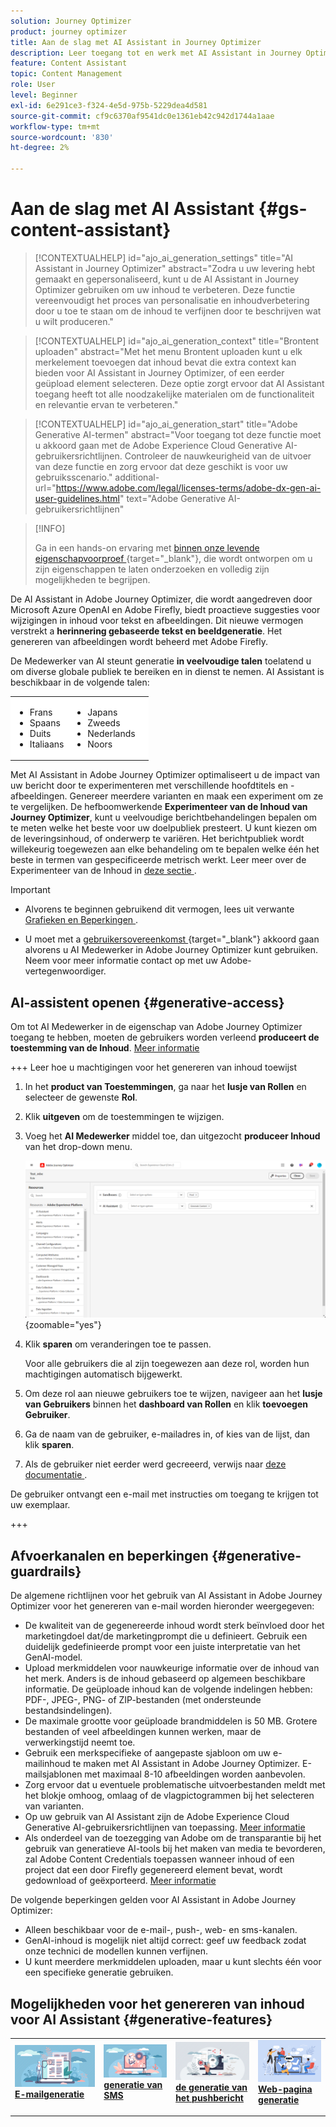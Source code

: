 ```yaml
---
solution: Journey Optimizer
product: journey optimizer
title: Aan de slag met AI Assistant in Journey Optimizer
description: Leer toegang tot en werk met AI Assistant in Journey Optimizer
feature: Content Assistant
topic: Content Management
role: User
level: Beginner
exl-id: 6e291ce3-f324-4e5d-975b-5229dea4d581
source-git-commit: cf9c6370af9541dc0e1361eb42c942d1744a1aae
workflow-type: tm+mt
source-wordcount: '830'
ht-degree: 2%

---
```


# Aan de slag met AI Assistant {#gs-content-assistant}

>[!CONTEXTUALHELP]
>id="ajo_ai_generation_settings"
>title="AI Assistant in Journey Optimizer"
>abstract="Zodra u uw levering hebt gemaakt en gepersonaliseerd, kunt u de AI Assistant in Journey Optimizer gebruiken om uw inhoud te verbeteren. Deze functie vereenvoudigt het proces van personalisatie en inhoudverbetering door u toe te staan om de inhoud te verfijnen door te beschrijven wat u wilt produceren."

>[!CONTEXTUALHELP]
>id="ajo_ai_generation_context"
>title="Brontent uploaden"
>abstract="Met het menu Brontent uploaden kunt u elk merkelement toevoegen dat inhoud bevat die extra context kan bieden voor AI Assistant in Journey Optimizer, of een eerder geüpload element selecteren. Deze optie zorgt ervoor dat AI Assistant toegang heeft tot alle noodzakelijke materialen om de functionaliteit en relevantie ervan te verbeteren."

>[!CONTEXTUALHELP]
>id="ajo_ai_generation_start"
>title="Adobe Generative AI-termen"
>abstract="Voor toegang tot deze functie moet u akkoord gaan met de Adobe Experience Cloud Generative AI-gebruikersrichtlijnen. Controleer de nauwkeurigheid van de uitvoer van deze functie en zorg ervoor dat deze geschikt is voor uw gebruiksscenario."
>additional-url="https://www.adobe.com/legal/licenses-terms/adobe-dx-gen-ai-user-guidelines.html" text="Adobe Generative AI-gebruikersrichtlijnen"

>[!INFO]
>
>Ga in een hands-on ervaring met [ binnen onze levende eigenschapvoorproef ](https://experienceleague.adobe.com/en/apps/journey-optimizer/ai-assistant-content-accelerator){target="_blank"}, die wordt ontworpen om u zijn eigenschappen te laten onderzoeken en volledig zijn mogelijkheden te begrijpen.


De AI Assistant in Adobe Journey Optimizer, die wordt aangedreven door Microsoft Azure OpenAI en Adobe Firefly, biedt proactieve suggesties voor wijzigingen in inhoud voor tekst en afbeeldingen. Dit nieuwe vermogen verstrekt a **herinnering gebaseerde tekst en beeldgeneratie**. Het genereren van afbeeldingen wordt beheerd met Adobe Firefly.

De Medewerker van AI steunt generatie **in veelvoudige talen** toelatend u om diverse globale publiek te bereiken en in dienst te nemen. AI Assistant is beschikbaar in de volgende talen:

<table style="table-layout:fixed; margin-top: 0px; margin-bottom: 0px;">
  <tbody>
    <tr style="border: 0;background-color: #FFFFFF;">
      <td>
        <ul>
          <li>Frans</li>
          <li>Spaans</li>
          <li>Duits</li>
          <li>Italiaans</li>
        </ul>
      </td>
      <td>
        <ul>
          <li>Japans</li>
          <li>Zweeds</li>
          <li>Nederlands</li>
          <li>Noors</li>
        </ul>
      </td>
      <td>
      </td>
    </tr>
  </tbody>
</table>

Met AI Assistant in Adobe Journey Optimizer optimaliseert u de impact van uw bericht door te experimenteren met verschillende hoofdtitels en -afbeeldingen. Genereer meerdere varianten en maak een experiment om ze te vergelijken. De hefboomwerkende **Experimenteer van de Inhoud van Journey Optimizer**, kunt u veelvoudige berichtbehandelingen bepalen om te meten welke het beste voor uw doelpubliek presteert. U kunt kiezen om de leveringsinhoud, of onderwerp te variëren. Het berichtpubliek wordt willekeurig toegewezen aan elke behandeling om te bepalen welke één het beste in termen van gespecificeerde metrisch werkt. Leer meer over de Experimenteer van de Inhoud in [ deze sectie ](../content-management/content-experiment.md).

>[!IMPORTANT]
>
>* Alvorens te beginnen gebruikend dit vermogen, lees uit verwante [ Grafieken en Beperkingen ](#generative-guardrails).
>
>
>* U moet met a [ gebruikersovereenkomst ](https://www.adobe.com/legal/licenses-terms/adobe-dx-gen-ai-user-guidelines.html){target="_blank"} akkoord gaan alvorens u AI Medewerker in Adobe Journey Optimizer kunt gebruiken. Neem voor meer informatie contact op met uw Adobe-vertegenwoordiger.

## AI-assistent openen {#generative-access}

Om tot AI Medewerker in de eigenschap van Adobe Journey Optimizer toegang te hebben, moeten de gebruikers worden verleend **produceert de toestemming van de Inhoud**. [Meer informatie](../administration/permissions.md)

+++  Leer hoe u machtigingen voor het genereren van inhoud toewijst

1. In het **product van Toestemmingen**, ga naar het **lusje van Rollen** en selecteer de gewenste **Rol**.

1. Klik **uitgeven** om de toestemmingen te wijzigen.

1. Voeg het **AI Medewerker** middel toe, dan uitgezocht **produceer Inhoud** van het drop-down menu.

   ![](assets/gen-ai-role.png){zoomable="yes"}

1. Klik **sparen** om veranderingen toe te passen.

   Voor alle gebruikers die al zijn toegewezen aan deze rol, worden hun machtigingen automatisch bijgewerkt.

1. Om deze rol aan nieuwe gebruikers toe te wijzen, navigeer aan het **lusje van Gebruikers** binnen het **dashboard van Rollen** en klik **toevoegen Gebruiker**.

1. Ga de naam van de gebruiker, e-mailadres in, of kies van de lijst, dan klik **sparen**.

1. Als de gebruiker niet eerder werd gecreeerd, verwijs naar [ deze documentatie ](https://experienceleague.adobe.com/en/docs/experience-platform/access-control/abac/permissions-ui/users).

De gebruiker ontvangt een e-mail met instructies om toegang te krijgen tot uw exemplaar.

+++

## Afvoerkanalen en beperkingen {#generative-guardrails}

De algemene richtlijnen voor het gebruik van AI Assistant in Adobe Journey Optimizer voor het genereren van e-mail worden hieronder weergegeven:

* De kwaliteit van de gegenereerde inhoud wordt sterk beïnvloed door het marketingdoel dat/de marketingprompt die u definieert. Gebruik een duidelijk gedefinieerde prompt voor een juiste interpretatie van het GenAI-model. 
* Upload merkmiddelen voor nauwkeurige informatie over de inhoud van het merk. Anders is de inhoud gebaseerd op algemeen beschikbare informatie. De geüploade inhoud kan de volgende indelingen hebben: PDF-, JPEG-, PNG- of ZIP-bestanden (met ondersteunde bestandsindelingen).
* De maximale grootte voor geüploade brandmiddelen is 50 MB. Grotere bestanden of veel afbeeldingen kunnen werken, maar de verwerkingstijd neemt toe.
* Gebruik een merkspecifieke of aangepaste sjabloon om uw e-mailinhoud te maken met AI Assistant in Adobe Journey Optimizer. E-mailsjablonen met maximaal 8-10 afbeeldingen worden aanbevolen.
* Zorg ervoor dat u eventuele problematische uitvoerbestanden meldt met het blokje omhoog, omlaag of de vlagpictogrammen bij het selecteren van varianten.
* Op uw gebruik van AI Assistant zijn de Adobe Experience Cloud Generative AI-gebruikersrichtlijnen van toepassing. [Meer informatie](https://www.adobe.com/legal/licenses-terms/adobe-dx-gen-ai-user-guidelines.html)
* Als onderdeel van de toezegging van Adobe om de transparantie bij het gebruik van generatieve AI-tools bij het maken van media te bevorderen, zal Adobe Content Credentials toepassen wanneer inhoud of een project dat een door Firefly gegenereerd element bevat, wordt gedownload of geëxporteerd. [Meer informatie](https://helpx.adobe.com/firefly/using/content-credentials.html)

De volgende beperkingen gelden voor AI Assistant in Adobe Journey Optimizer:

* Alleen beschikbaar voor de e-mail-, push-, web- en sms-kanalen.
* GenAI-inhoud is mogelijk niet altijd correct: geef uw feedback zodat onze technici de modellen kunnen verfijnen.
* U kunt meerdere merkmiddelen uploaden, maar u kunt slechts één voor een specifieke generatie gebruiken.


## Mogelijkheden voor het genereren van inhoud voor AI Assistant {#generative-features}


<table style="table-layout:fixed"><tr style="border: 0;">
<td>
<a href="generative-email.md">
<img alt="E-mailgeneratie" src="assets/do-not-localize/text-genai.jpeg">
</a>
<div>
<a href="generative-email.md"><strong> E-mailgeneratie </strong></a>
</div>
<p>
</td>
<td>
<a href="generative-sms.md">
<img alt="SMS-generatie" src="assets/do-not-localize/image-genai.jpeg">
</a>
<div><a href="generative-sms.md"><strong> generatie van SMS </strong>
</div>
<p>
</td>
<td>
<a href="generative-push.md">
<img alt="Push generation" src="assets/do-not-localize/email-genai.jpeg">
</a>
<div>
<a href="generative-push.md"><strong> de generatie van het pushbericht </strong></a>
</div>
<p></td>
<td>
<a href="generative-web.md">
<img alt="Webgeneratie" src="assets/do-not-localize/web-genai.jpeg">
</a>
<div><a href="generative-web.md"><strong> Web-pagina generatie </strong>
</div>
<p>
</td>
</tr></table>
